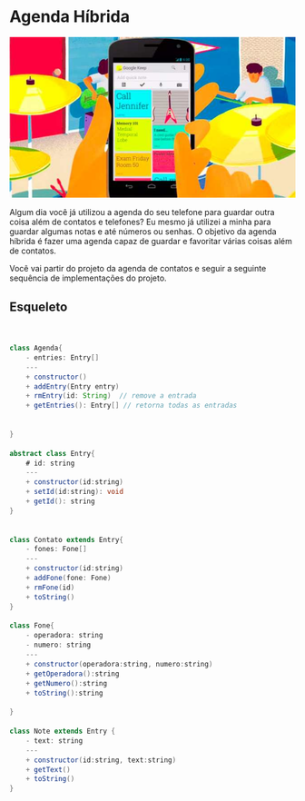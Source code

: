 # Agenda Híbrida
![](figura.jpg)


Algum dia você já utilizou a agenda do seu telefone para guardar outra coisa além de contatos e telefones? Eu mesmo já utilizei a minha para guardar algumas notas e até números ou senhas. O objetivo da agenda híbrida é fazer uma agenda capaz de guardar e favoritar várias coisas além de contatos.

Você vai partir do projeto da agenda de contatos e seguir a seguinte sequência de implementações do projeto.


## Esqueleto

```java


class Agenda{
    - entries: Entry[]
    ---
    + constructor()
    + addEntry(Entry entry)
    + rmEntry(id: String)  // remove a entrada
    + getEntries(): Entry[] // retorna todas as entradas

    
}

abstract class Entry{
    # id: string
    ---
    + constructor(id:string)
    + setId(id:string): void
    + getId(): string    
}


class Contato extends Entry{
    - fones: Fone[]
    ---
    + constructor(id:string)
    + addFone(fone: Fone)
    + rmFone(id)
    + toString()
}

class Fone{
    - operadora: string
    - numero: string
    ---
    + constructor(operadora:string, numero:string)
    + getOperadora():string
    + getNumero():string
    + toString():string

}

class Note extends Entry {
    - text: string    
    ---
    + constructor(id:string, text:string)
    + getText()
    + toString()
}




```